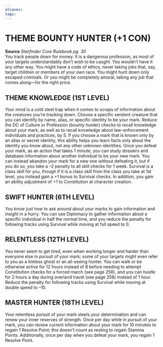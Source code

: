 ```yaml
---
aliases: 
tags: 
---
```

# THEME BOUNTY HUNTER (+1 CON)
**Source** _Starfinder Core Rulebook pg. 30_  
You track people down for money. It is a dangerous profession, as most of your targets understandably don’t wish to be caught. You wouldn’t have it any other way. You might have a code of ethics, never taking jobs that, say, target children or members of your own race. You might hunt down only escaped criminals. Or you might be completely amoral, taking any job that comes along—for the right price.  

## THEME KNOWLEDGE (1ST LEVEL)

Your mind is a cold steel trap when it comes to scraps of information about the creatures you’re tracking down. Choose a specific sentient creature that you can identify by name, alias, or specific identity to be your mark. Reduce the DC of Culture or Profession (bounty hunter) checks to recall knowledge about your mark, as well as to recall knowledge about law-enforcement individuals and practices, by 5. If you choose a mark that is known only by an alias or secret identity, this ability helps you learn facts only about the identity you know about, not any other unknown identities. Once you defeat your mark, as an action that takes 1 minute, you can study dossiers and database information about another individual to be your new mark. You can instead abandon your mark for a new one without defeating it, but if you do so, you take a –2 penalty to all skill checks for 1 week. Survival is a class skill for you, though if it is a class skill from the class you take at 1st level, you instead gain a +1 bonus to Survival checks. In addition, you gain an ability adjustment of +1 to Constitution at character creation.  

## SWIFT HUNTER (6TH LEVEL)

You know just how to ask around about your marks to gain information and insight in a hurry. You can use Diplomacy to gather information about a specific individual in half the normal time, and you reduce the penalty for following tracks using Survival while moving at full speed to 0.  

## RELENTLESS (12TH LEVEL)

You never seem to get tired, even when working longer and harder than everyone else in pursuit of your mark; some of your targets might even refer to you as a tireless ghost or an all-seeing hunter. You can walk or be otherwise active for 12 hours instead of 8 before needing to attempt Constitution checks for a forced march (see page 258), and you can hustle for 2 hours a day during overland travel (see page 258) instead of 1 hour. Reduce the penalty for following tracks using Survival while moving at double speed to –10.  

## MASTER HUNTER (18TH LEVEL)

Your relentless pursuit of your mark steels your determination and can renew your inner reserves of strength. Once per day while in pursuit of your mark, you can review current information about your mark for 10 minutes to regain 1 Resolve Point; this doesn’t count as resting to regain Stamina Points. Additionally, once per day when you defeat your mark, you regain 1 Resolve Point.
